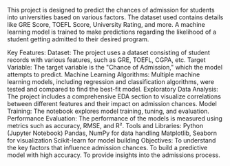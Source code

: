 This project is designed to predict the chances of admission for students into universities based on various factors. The dataset used contains details like GRE Score, TOEFL Score, University Rating, and more. A machine learning model is trained to make predictions regarding the likelihood of a student getting admitted to their desired program.

Key Features:
Dataset: The project uses a dataset consisting of student records with various features, such as GRE, TOEFL, CGPA, etc.
Target Variable: The target variable is the "Chance of Admission," which the model attempts to predict.
Machine Learning Algorithms: Multiple machine learning models, including regression and classification algorithms, were tested and compared to find the best-fit model.
Exploratory Data Analysis: The project includes a comprehensive EDA section to visualize correlations between different features and their impact on admission chances.
Model Training: The notebook explores model training, tuning, and evaluation.
Performance Evaluation: The performance of the models is measured using metrics such as accuracy, RMSE, and R².
Tools and Libraries:
Python (Jupyter Notebook)
Pandas, NumPy for data handling
Matplotlib, Seaborn for visualization
Scikit-learn for model building
Objectives:
To understand the key factors that influence admission chances.
To build a predictive model with high accuracy.
To provide insights into the admissions process.

